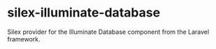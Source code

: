 silex-illuminate-database
=========================

Silex provider for the Illuminate Database component from the Laravel framework.
